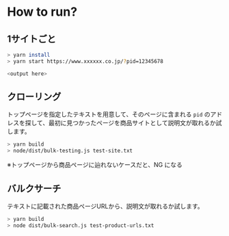 # How to run?

## 1サイトごと

```bash
> yarn install
> yarn start https://www.xxxxxx.co.jp/?pid=12345678

<output here>
```
## クローリング

トップページを指定したテキストを用意して、そのページに含まれる `pid` のアドレスを探して、最初に見つかったページを商品サイトとして説明文が取れるか試します。

```bash
> yarn build
> node/dist/bulk-testing.js test-site.txt
```

※トップページから商品ページに辿れないケースだと、NG になる

## バルクサーチ

テキストに記載された商品ページURLから、説明文が取れるか試します。

```bash
> yarn build
> node dist/bulk-search.js test-product-urls.txt
```
